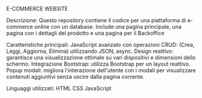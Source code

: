 E-COMMERCE WEBSITE

Descrizione: 
Questo repository contiene il codice per una piattaforma di e-commerce online con un database. Include una pagina principale, una pagina con i dettagli del prodotto e una pagina per il Backoffice

Caratteristiche principali:
JavaScript avanzato con operazioni CRUD: (Crea, Leggi, Aggiorna, Elimina) utilizzando JSON, async. 
Design reattivo: garantisce una visualizzazione ottimale su vari dispositivi e dimensioni dello schermo. 
Integrazione Bootstrap: utilizza Bootstrap per un layout reattivo. 
Popup modali: migliora l'interazione dell'utente con i modali per visualizzare contenuti aggiuntivi senza uscire dalla pagina corrente.

Linguaggi utilizzati: 
HTML CSS JavaScript

